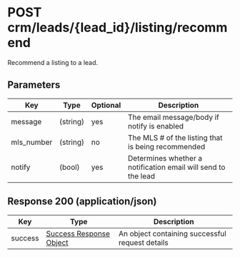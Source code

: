 # POST crm/leads/{lead_id}/listing/recommend

Recommend a listing to a lead.

## Parameters

| Key | Type | Optional | Description
| - | - | - | -
| message | (string) | yes | The email message/body if notify is enabled
| mls_number | (string) | no | The MLS # of the listing that is being recommended
| notify | (bool) | yes | Determines whether a notification email will send to the lead

## Response 200 (application/json)

| Key | Type | Description
| - | - | -
| success | [Success Response Object](../../../../../objects/SUCCESS_RESPONSE.md) | An object containing successful request details
